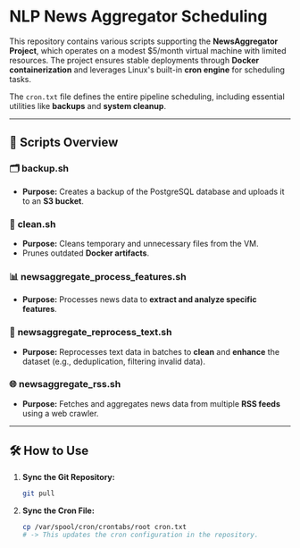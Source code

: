 # **NLP News Aggregator Scheduling**

This repository contains various scripts supporting the **NewsAggregator Project**, which operates on a modest $5/month virtual machine with limited resources. The project ensures stable deployments through **Docker containerization** and leverages Linux's built-in **cron engine** for scheduling tasks.

The `cron.txt` file defines the entire pipeline scheduling, including essential utilities like **backups** and **system cleanup**.

---

## 🚀 **Scripts Overview**

### 🗂️ **backup.sh**
- **Purpose:** Creates a backup of the PostgreSQL database and uploads it to an **S3 bucket**.

### 🧹 **clean.sh**
- **Purpose:** Cleans temporary and unnecessary files from the VM.
- Prunes outdated **Docker artifacts**.

### 📊 **newsaggregate_process_features.sh**
- **Purpose:** Processes news data to **extract and analyze specific features**.

### 📝 **newsaggregate_reprocess_text.sh**
- **Purpose:** Reprocesses text data in batches to **clean** and **enhance** the dataset (e.g., deduplication, filtering invalid data).

### 🌐 **newsaggregate_rss.sh**
- **Purpose:** Fetches and aggregates news data from multiple **RSS feeds** using a web crawler.

---

## 🛠️ **How to Use**

1. **Sync the Git Repository:**
   ```bash
   git pull
   ```

2. **Sync the Cron File:**
   ```bash
   cp /var/spool/cron/crontabs/root cron.txt
   # -> This updates the cron configuration in the repository.
   ```
